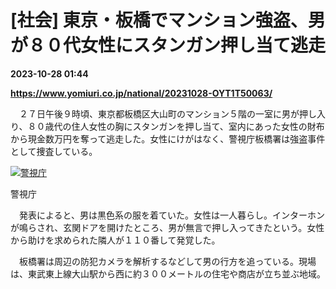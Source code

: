 # [社会] 東京・板橋でマンション強盗、男が８０代女性にスタンガン押し当て逃走

**2023-10-28 01:44**

**https://www.yomiuri.co.jp/national/20231028-OYT1T50063/**

　２７日午後９時頃、東京都板橋区大山町のマンション５階の一室に男が押し入り、８０歳代の住人女性の胸にスタンガンを押し当て、室内にあった女性の財布から現金数万円を奪って逃走した。女性にけがはなく、警視庁板橋署は強盗事件として捜査している。

[![警視庁](https://www.yomiuri.co.jp/media/2023/10/20231028-OYT1I50040-1.jpg)](https://www.yomiuri.co.jp/pluralphoto/20231028-OYT1I50040/)

警視庁

　発表によると、男は黒色系の服を着ていた。女性は一人暮らし。インターホンが鳴らされ、玄関ドアを開けたところ、男が無言で押し入ってきたという。女性から助けを求められた隣人が１１０番して発覚した。

　板橋署は周辺の防犯カメラを解析するなどして男の行方を追っている。現場は、東武東上線大山駅から西に約３００メートルの住宅や商店が立ち並ぶ地域。